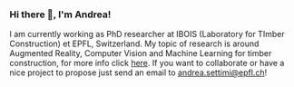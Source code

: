 ### Hi there 👋, I'm Andrea!

I am currently working as PhD researcher at IBOIS (Laboratory for TImber Construction) et EPFL, Switzerland. My topic of research is around Augmented Reality, Computer Vision and Machine Learning for timber construction, for more info click [here](https://www.epfl.ch/labs/ibois/augmented-carpentry/). If you want to collaborate or have a nice project to propose just send an email to [andrea.settimi@epfl.ch](andrea.settimi@epfl.ch)!

